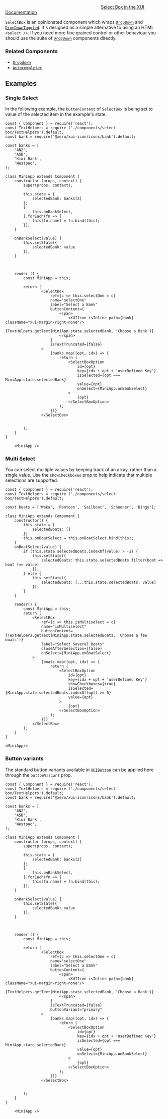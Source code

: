 <div class="xui-margin-vertical">
	<svg focusable="false" class="xui-icon xui-icon-inline xui-icon-large xui-icon-color-blue">
		<use xlink:href="#xui-icon-bookmark" role="presentation"/>
	</svg>
	<a href="../section-building-blocks-controls-select.html">Select Box in the XUI Documentation</a>
</div>

`SelectBox` is an opinionated component which wraps [`DropDown`](#dropdown) and [`DropDownToggled`](#dropdowntoggled). It's designed as a simple alternative to using an HTML `<select />`. If you need more fine grained control or other behaviour you should use the suite of [`DropDown`](#dropdown) components directly.

### Related Components

* [`Dropdown`](#dropdown)
* [`Autocompleter`](#autocompleter)

## Examples

### Single Select

In the following example, the `buttonContent` of `SelectBox` is being set to value of the selected item in the example's state.

```
const { Component } = require('react');
const TextHelpers = require ('./components/select-box/TextHelpers').default;
const bank = require('@xero/xui-icon/icons/bank').default;

const banks = [
	'ANZ',
	'ASB',
	'Kiwi Bank',
	'Westpac',
];

class MiniApp extends Component {
	constructor (props, context) {
		super(props, context);

		this.state = {
			selectedBank: banks[2]
		};
		[
			this.onBankSelect,
		].forEach(fn => {
			this[fn.name] = fn.bind(this);
		});
	}

	onBankSelect(value) {
		this.setState({
			selectedBank: value
		});
	}



	render () {
		const MiniApp = this;

		return (
				<SelectBox
					ref={c => this.selectOne = c}
					name="selectOne"
					label="Select a Bank"
					buttonContent={
						<span>
							<XUIIcon isInline path={bank} className="xui-margin-right-none"/>
							{TextHelpers.getText(MiniApp.state.selectedBank, 'Choose a Bank')}
						</span>
					}
					isTextTruncated={false}
				>
					{banks.map((opt, idx) => {
						return (
							<SelectBoxOption
								id={opt}
								key={idx + opt + 'userDefined Key'}
								isSelected={opt === MiniApp.state.selectedBank}
								value={opt}
								onSelect={MiniApp.onBankSelect}
							>
								{opt}
							</SelectBoxOption>
						);
					})}
				</SelectBox>


		);
	}
}

	<MiniApp />
```

### Multi Select

You can select multiple values by keeping track of an array, rather than a single value. Use the `showCheckboxes` prop to help indicate that multiple selections are supported.

```
const { Component } = require('react');
const TextHelpers = require ('./components/select-box/TextHelpers').default;

const boats = ['Waka', 'Pontoon', 'Sailboat', 'Schooner', 'Dingy'];

class MiniApp extends Component {
	constructor() {
		this.state = {
			selectedBoats: []
		};
		this.onBoatSelect = this.onBoatSelect.bind(this);
	}
	onBoatSelect(value) {
		if (this.state.selectedBoats.indexOf(value) > -1) {
			this.setState({
				selectedBoats: this.state.selectedBoats.filter(boat => boat !== value)
			});
		} else {
			this.setState({
				selectedBoats: [...this.state.selectedBoats, value]
			});
		}
	}

	render() {
		const MiniApp = this;
		return (
			<SelectBox
				ref={c => this.isMultiselect = c}
				name="isMultiselect"
				buttonContent={TextHelpers.getText(MiniApp.state.selectedBoats, 'Choose a few boats')}
				label="Select Several Boats"
				closeAfterSelection={false}
				onSelect={MiniApp.onBoatSelect}
			>
				{boats.map((opt, idx) => {
					return (
						<SelectBoxOption
							id={opt}
							key={idx + opt + 'userDefined Key'}
							showCheckboxes={true}
							isSelected={MiniApp.state.selectedBoats.indexOf(opt) >= 0}
							value={opt}
						>
							{opt}
						</SelectBoxOption>
					);
				})}
			</SelectBox>
		);
	}
}

<MiniApp/>
```

### Button variants

The standard button variants available in [`XUIButton`](#button) can be applied here through the `buttonVariant` prop.

```
const { Component } = require('react');
const TextHelpers = require ('./components/select-box/TextHelpers').default;
const bank = require('@xero/xui-icon/icons/bank').default;

const banks = [
	'ANZ',
	'ASB',
	'Kiwi Bank',
	'Westpac',
];

class MiniApp extends Component {
	constructor (props, context) {
		super(props, context);

		this.state = {
			selectedBank: banks[2]
		};
		[
			this.onBankSelect,
		].forEach(fn => {
			this[fn.name] = fn.bind(this);
		});
	}

	onBankSelect(value) {
		this.setState({
			selectedBank: value
		});
	}



	render () {
		const MiniApp = this;

		return (
				<SelectBox
					ref={c => this.selectOne = c}
					name="selectOne"
					label="Select a Bank"
					buttonContent={
						<span>
							<XUIIcon isInline path={bank} className="xui-margin-right-none"/>
							{TextHelpers.getText(MiniApp.state.selectedBank, 'Choose a Bank')}
						</span>
					}
					isTextTruncated={false}
					buttonVariant="primary"
				>
					{banks.map((opt, idx) => {
						return (
							<SelectBoxOption
								id={opt}
								key={idx + opt + 'userDefined Key'}
								isSelected={opt === MiniApp.state.selectedBank}
								value={opt}
								onSelect={MiniApp.onBankSelect}
							>
								{opt}
							</SelectBoxOption>
						);
					})}
				</SelectBox>


		);
	}
}

	<MiniApp />
```
